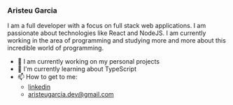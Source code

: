 ### Aristeu Garcia

I am a full developer with a focus on full stack web applications. I am passionate about technologies like React and NodeJS.
I am currently working in the area of programming and studying more and more about this incredible world of programming.

 
- 🔭 I am currently working on my personal projects
- 🌱 I'm currently learning about TypeScript
- 📫 How to get to me: <br>
    - [linkedin](https://linkedin.com/in/aristeu-garcia-7007a0202) <br>
    - aristeugarcia.dev@gmail.com
                                                                                  
 
